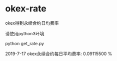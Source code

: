 # okex-rate
okex得到永续合约日均费率

请使用python3环境

python get_rate.py

2019-7-17 okex永续合约每日平均费率: 0.09115500 %
